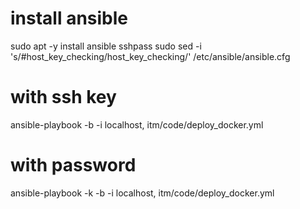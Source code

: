 # install ansible
sudo apt -y install ansible sshpass
sudo sed -i 's/#host_key_checking/host_key_checking/' /etc/ansible/ansible.cfg

# with ssh key
ansible-playbook -b -i localhost, itm/code/deploy_docker.yml

# with password
ansible-playbook -k -b -i localhost, itm/code/deploy_docker.yml
